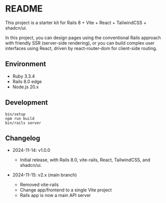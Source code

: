 # README

This project is a starter kit for Rails 8 + Vite + React + TailwindCSS + shadcn/ui.

In this project, you can design pages using the conventional Rails approach with friendly SSR (server-side rendering), or you can build complex user interfaces using React, driven by react-router-dom for client-side routing.

## Environment

- Ruby 3.3.4
- Rails 8.0 edge
- Node.js 20.x

## Development

```
bin/setup
npm run build
bin/rails server
```

## Changelog

- 2024-11-14: v1.0.0
  - Initial release, with Rails 8.0, vite-rails, React, TailwindCSS, and shadcn/ui.

- 2024-11-15: v2.x (main branch)
  - Removed vite-rails
  - Change app/frontend to a single Vite project
  - Rails app is now a main API server